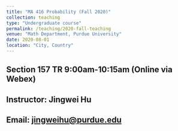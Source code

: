 ```yaml
---
title: "MA 416 Probability (Fall 2020)"
collection: teaching
type: "Undergraduate course"
permalink: /teaching/2020-fall-teaching
venue: "Math Department, Purdue University"
date: 2020-08-01
location: "City, Country"
---
```


## Section 157     TR 9:00am-10:15am (Online via Webex)
## Instructor: Jingwei Hu
## Email: jingweihu@purdue.edu

